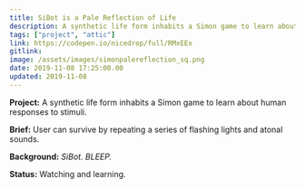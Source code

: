 ```yaml
---
title: SiBot is a Pale Reflection of Life
description: A synthetic life form inhabits a Simon game to learn about human responses to stimuli
tags: ["project", "attic"]
link: https://codepen.io/nicedrop/full/RMxEEx
gitlink:
image: /assets/images/simonpalereflection_sq.png
date: 2019-11-08 17:25:00.00
updated: 2019-11-08
---
```


**Project:** A synthetic life form inhabits a Simon game to learn about human responses to stimuli.

**Brief:** User can survive by repeating a series of flashing lights and atonal sounds.

**Background:** _SiBot._ _BLEEP._

**Status:** Watching and learning.
